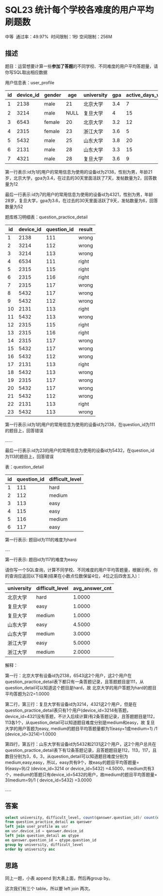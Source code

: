 # SQL23 统计每个学校各难度的用户平均刷题数

中等  通过率：49.97%  时间限制：1秒  空间限制：256M

## 描述

题目：运营想要计算一些**参加了答题**的不同学校、不同难度的用户平均答题量，请你写SQL取出相应数据

用户信息表：user_profile

| id  | device_id | gender | age  | university | gpa | active_days_within_30 | question_cnt | answer_cnt |
| --- | --------- | ------ | ---- | ---------- | --- | --------------------- | ------------ | ---------- |
| 1   | 2138      | male   | 21   | 北京大学       | 3.4 | 7                     | 2            | 12         |
| 2   | 3214      | male   | NULL | 复旦大学       | 4   | 15                    | 5            | 25         |
| 3   | 6543      | female | 20   | 北京大学       | 3.2 | 12                    | 3            | 30         |
| 4   | 2315      | female | 23   | 浙江大学       | 3.6 | 5                     | 1            | 2          |
| 5   | 5432      | male   | 25   | 山东大学       | 3.8 | 20                    | 15           | 70         |
| 6   | 2131      | male   | 28   | 山东大学       | 3.3 | 15                    | 7            | 13         |
| 7   | 4321      | male   | 28   | 复旦大学       | 3.6 | 9                     | 6            | 52         |

第一行表示:id为1的用户的常用信息为使用的设备id为2138，性别为男，年龄21岁，北京大学，gpa为3.4，在过去的30天里面活跃了7天，发帖数量为2，回答数量为12

最后一行表示:id为7的用户的常用信息为使用的设备id为4321，性别为男，年龄28岁，复旦大学，gpa为3.6，在过去的30天里面活跃了9天，发帖数量为6，回答数量为52  

题库练习明细表：question_practice_detail

| id     | device_id | question_id | result    |
| ------ | --------- | ----------- | --------- |
| 1      | 2138      | 111         | wrong     |
| 2<br>  | 3214      | 112         | wrong<br> |
| 3      | 3214      | 113         | wrong<br> |
| 4      | 6534      | 111         | right     |
| 5      | 2315      | 115         | right<br> |
| 6      | 2315      | 116         | right<br> |
| 7      | 2315<br>  | 117         | wrong<br> |
| 8      | 5432      | 117         | wrong<br> |
| 9      | 5432      | 112         | wrong<br> |
| 10     | 2131      | 113         | right     |
| 11<br> | 5432      | 113         | wrong<br> |
| 12     | 2315      | 115         | right     |
| 13     | 2315      | 116         | right     |
| 14     | 2315<br>  | 117         | wrong<br> |
| 15     | 5432<br>  | 117         | wrong<br> |
| 16<br> | 5432      | 112         | wrong<br> |
| 17<br> | 2131      | 113         | right     |
| 18<br> | 5432      | 113         | wrong<br> |
| 19     | 2315      | 117         | wrong<br> |
| 20<br> | 5432      | 117         | wrong<br> |
| 21     | 5432      | 112         | wrong<br> |
| 22     | 2131      | 113         | right     |
| 23<br> | 5432      | 113         | wrong<br> |

第一行表示:id为1的用户的常用信息为使用的设备id为2138，在question_id为111的题目上，回答错误  

......

最后一行表示:id为23的用户的常用信息为使用的设备id为5432，在question_id为113的题目上，回答错误

表：question_detail

| id  | question_id | difficult_level |
| --- | ----------- | --------------- |
| 1   | 111         | hard            |
| 2   | 112         | medium          |
| 3   | 113         | easy            |
| 4   | 115         | easy            |
| 5   | 116         | medium          |
| 6   | 117         | easy            |

第一行表示: 题目id为111的难度为hard

....

第一行表示: 题目id为117的难度为easy

请你写一个SQL查询，计算不同学校、不同难度的用户平均答题量，根据示例，你的查询应返回以下结果(结果在小数点位数保留4位，4位之后四舍五入)：

| university | difficult_level | avg_answer_cnt |
| ---------- | --------------- | -------------- |
| 北京大学       | hard            | 1.0000         |
| 复旦大学       | easy            | 1.0000         |
| 复旦大学       | medium<br>      | 1.0000         |
| 山东大学       | easy            | 4.5000         |
| 山东大学       | medium          | 3.0000         |
| 浙江大学       | easy            | 5.0000         |
| 浙江大学       | medium          | 2.0000         |

解释：

第一行：北京大学有设备id为2138，6543这2个用户，这2个用户在question_practice_detail表下都只有一条答题记录，且答题题目是111，从question_detail可以知道这个题目是hard，故 北京大学的用户答题为hard的题目平均答题为2/2=1.0000

第二行，第三行：复旦大学有设备id为3214，4321这2个用户，但是在question_practice_detail表只有1个用户(device_id=3214有答题，device_id=4321没有答题，不计入后续计算)有2条答题记录，且答题题目是112，113各1个，从question_detail可以知道题目难度分别是medium和easy，故 复旦大学的用户答题为easy, medium的题目平均答题量都为1(easy=1或medium=1) /1 (device_id=3214)=1.0000

第四行，第五行：山东大学有设备id为5432和2131这2个用户，这2个用户总共在question_practice_detail表下有12条答题记录，且答题题目是112，113，117，且数目分别为3，6，3，从question_detail可以知道题目难度分别为medium,easy,easy，所以，easy共有9个，故easy的题目平均答题量= 9(easy=9)/2 (device_id=3214 or device_id=5432) =4.5000，medium共有3个，medium的答题只有device_id=5432的用户，故medium的题目平均答题量= 3(medium=9)/1 ( device_id=5432) =3.0000

.....

## 答案

```sql
select university, difficult_level, count(qanswer.question_id)/ count(distinct qanswer.device_id) as avg_answer_cnt
from question_practice_detail as qanswer
left join user_profile as usr
on usr.device_id = qanswer.device_id
left join question_detail as qtype
on qanswer.question_id = qtype.question_id
group by university, difficult_level
order by university asc
```

## 思路

同上一题，小表 append 到大表上面，然后再group by。

这次我们有三个 table，所以要 left join 两次。


